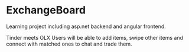 # ExchangeBoard

Learning project including asp.net backend and angular frontend.

Tinder meets OLX
Users will be able to add items, swipe other items and connect with matched ones to chat and trade them.
